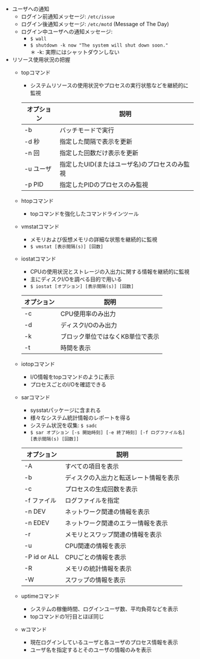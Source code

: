 - ユーザへの通知
    - ログイン前通知メッセージ: `/etc/issue`
    - ログイン後通知メッセージ: `/etc/motd` (Message of The Day)
    - ログイン中ユーザへの通知メッセージ:
        - `$ wall`
        - `$ shutdown -k now "The system will shut down soon."`  
        ＊ -k: 実際にはシャットダウンしない
- リソース使用状況の把握
    - topコマンド
        - システムリソースの使用状況やプロセスの実行状態などを継続的に監視

        | オプション | 説明 |
        | ---- | ---- |
        | -b | バッチモードで実行 |
        | -d 秒 | 指定した間隔で表示を更新 |
        | -n 回 | 指定した回数だけ表示を更新 |
        | -u ユーザ | 指定したUID(またはユーザ名)のプロセスのみ監視 |
        | -p PID | 指定したPIDのプロセスのみ監視 |

    - htopコマンド
        - topコマンドを強化したコマンドラインツール
    - vmstatコマンド
        - メモリおよび仮想メモリの詳細な状態を継続的に監視
        - `$ vmstat [表示間隔(s)] [回数]`
    - iostatコマンド
        - CPUの使用状況とストレージの入出力に関する情報を継続的に監視
        - 主にディスクI/Oを調べる目的で用いる
        - `$ iostat [オプション] [表示間隔(s)] [回数]`

        | オプション | 説明 |
        | ---- | ---- |
        | -c | CPU使用率のみ出力 |
        | -d | ディスクI/Oのみ出力 |
        | -k | ブロック単位ではなくKB単位で表示 |
        | -t | 時間を表示 |

    - iotopコマンド
        - I/O情報をtopコマンドのように表示
        - プロセスごとのI/Oを確認できる
    - sarコマンド
        - sysstatパッケージに含まれる
        - 様々なシステム統計情報のレポートを得る
        - システム状況を収集: `$ sadc`
        - `$ sar オプション [-s 開始時刻] [-e 終了時刻] [-f ログファイル名] [表示間隔(s) [回数]]`

        | オプション | 説明 |
        | ---- | ---- |
        | -A | すべての項目を表示 |
        | -b | ディスクの入出力と転送レート情報を表示 |
        | -c | プロセスの生成回数を表示 |
        | -f ファイル | ログファイルを指定 |
        | -n DEV | ネットワーク関連の情報を表示 |
        | -n EDEV | ネットワーク関連のエラー情報を表示 |
        | -r | メモリとスワップ関連の情報を表示 |
        | -u | CPU関連の情報を表示 |
        | -P id or ALL | CPUごとの情報を表示 |
        | -R | メモリの統計情報を表示 |
        | -W | スワップの情報を表示 |

    - uptimeコマンド
        - システムの稼働時間、ログインユーザ数、平均負荷などを表示
        - topコマンドの1行目とほぼ同じ
    - wコマンド
        - 現在ログインしているユーザと各ユーザのプロセス情報を表示
        - ユーザ名を指定するとそのユーザの情報のみを表示